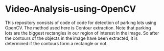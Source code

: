 Video-Analysis-using-OpenCV
===========================

This repository consists of code of code for detection of parking lots using OpenCV. The
method used here is Contour extraction. Note that parking lots are the biggest rectangles 
in our region of interest in the image. So after the contours of the objects in the image
have been extracted, it is determined if the contours form a rectangle or not.

